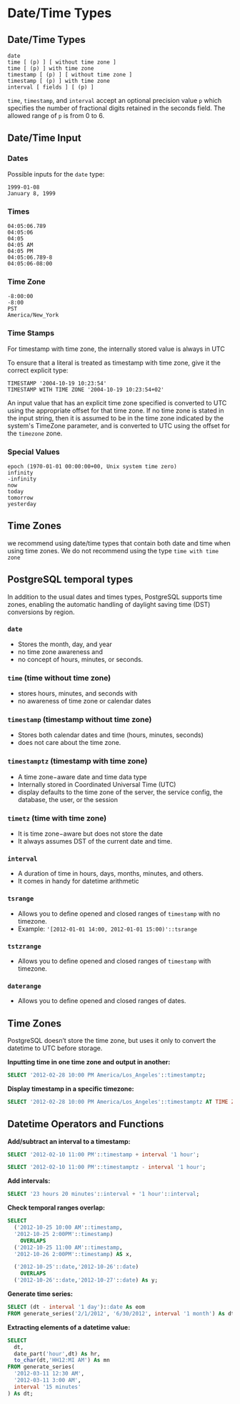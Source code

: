 # Date/Time Types

## Date/Time Types

```
date
time [ (p) ] [ without time zone ]
time [ (p) ] with time zone
timestamp [ (p) ] [ without time zone ]	
timestamp [ (p) ] with time zone
interval [ fields ] [ (p) ]
```

`time`, `timestamp`, and `interval` accept an optional precision value `p` which specifies the number of fractional digits retained in the seconds field. The allowed range of `p` is from 0 to 6.

## Date/Time Input

### Dates

Possible inputs for the `date` type:

```
1999-01-08
January 8, 1999
```

### Times

```
04:05:06.789
04:05:06
04:05
04:05 AM
04:05 PM
04:05:06.789-8
04:05:06-08:00
```

### Time Zone

```
-8:00:00
-8:00
PST
America/New_York	
```

### Time Stamps

For timestamp with time zone, the internally stored value is always in UTC

To ensure that a literal is treated as timestamp with time zone, give it the correct explicit type:

```
TIMESTAMP '2004-10-19 10:23:54'
TIMESTAMP WITH TIME ZONE '2004-10-19 10:23:54+02'
```

An input value that has an explicit time zone specified is converted to UTC using the appropriate offset for that time zone. If no time zone is stated in the input string, then it is assumed to be in the time zone indicated by the system's TimeZone parameter, and is converted to UTC using the offset for the `timezone` zone.

### Special Values

```
epoch (1970-01-01 00:00:00+00, Unix system time zero)
infinity	
-infinity
now
today
tomorrow
yesterday
```

## Time Zones

we recommend using date/time types that contain both date and time when using time zones. We do not recommend using the type `time with time zone`


## PostgreSQL temporal types

In addition to the usual dates and times types, PostgreSQL supports time zones, enabling the automatic handling of daylight saving time (DST) conversions by region.

### `date`

- Stores the month, day, and year
- no time zone awareness and 
- no concept of hours, minutes, or seconds.


### `time` (time without time zone)

- stores hours, minutes, and seconds with 
- no awareness of time zone or calendar dates


### `timestamp` (timestamp without time zone)

- Stores both calendar dates and time (hours, minutes, seconds)
- does not care about the time zone.


### `timestamptz` (timestamp with time zone)

- A time zone−aware date and time data type
- Internally stored in Coordinated Universal Time (UTC)
- display defaults to the time zone of the server, the service config, the database, the user, or the session


### `timetz` (time with time zone)

- It is time zone−aware but does not store the date
- It always assumes DST of the current date and time.


### `interval`

- A duration of time in hours, days, months, minutes, and others.
- It comes in handy for datetime arithmetic


### `tsrange`

- Allows you to define opened and closed ranges of `timestamp` with no timezone.
- Example: `'[2012-01-01 14:00, 2012-01-01 15:00)'::tsrange`


### `tstzrange`

- Allows you to define opened and closed ranges of `timestamp` with timezone.


### `daterange`

- Allows you to define opened and closed ranges of dates.


## Time Zones

PostgreSQL doesn’t store the time zone, but uses it only to convert the datetime to UTC before storage. 

**Inputting time in one time zone and output in another:**

```sql
SELECT '2012-02-28 10:00 PM America/Los_Angeles'::timestamptz;
```

**Display timestamp in a specific timezone:**

```sql
SELECT '2012-02-28 10:00 PM America/Los_Angeles'::timestamptz AT TIME ZONE 'Europe/Paris';
```

## Datetime Operators and Functions

**Add/subtract an interval to a timestamp:**

```sql
SELECT '2012-02-10 11:00 PM'::timestamp + interval '1 hour';

SELECT '2012-02-10 11:00 PM'::timestamptz - interval '1 hour';
```

**Add intervals:**

```sql
SELECT '23 hours 20 minutes'::interval + '1 hour'::interval;
```

**Check temporal ranges overlap:**

```sql
SELECT
  ('2012-10-25 10:00 AM'::timestamp, 
  '2012-10-25 2:00PM'::timestamp)
    OVERLAPS
  ('2012-10-25 11:00 AM'::timestamp,
  '2012-10-26 2:00PM'::timestamp) AS x,

  ('2012-10-25'::date,'2012-10-26'::date)
    OVERLAPS
  ('2012-10-26'::date,'2012-10-27'::date) As y;
```

**Generate time series:**

```sql
SELECT (dt - interval '1 day')::date As eom
FROM generate_series('2/1/2012', '6/30/2012', interval '1 month') As dt;
```

**Extracting elements of a datetime value:**

```sql
SELECT 
  dt, 
  date_part('hour',dt) As hr, 
  to_char(dt,'HH12:MI AM') As mn
FROM generate_series(
  '2012-03-11 12:30 AM',
  '2012-03-11 3:00 AM',
  interval '15 minutes'
) As dt;
```
